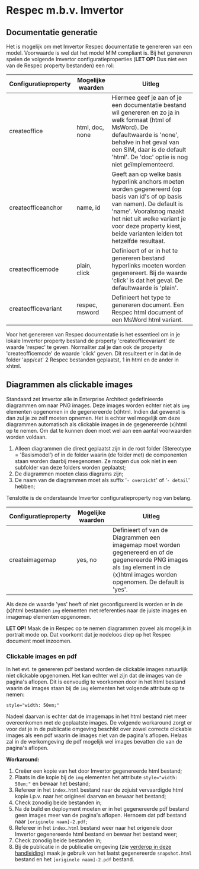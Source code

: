# Respec m.b.v. Imvertor

## Documentatie generatie

Het is mogelijk om met Imvertor Respec documentatie te genereren van een model. Voorwaarde is wel dat het model MIM compliant is. Bij het genereren spelen de volgende Imvertor configuratieproperties (<b>LET OP!</b> Dus niet een van de Respec property bestanden) een rol:

| Configuratieproperty | Mogelijke waarden | Uitleg |
| --- | --- | -- |
| createoffice | html, doc, none | Hiermee geef je aan of je een documentatie bestand wil genereren en zo ja in welk formaat (html of MsWord). De defaultwaarde is 'none', behalve in het geval van een SIM, daar is de default 'html'. De 'doc' optie is nog niet geïmplementeerd. |
| createofficeanchor | name, id | Geeft aan op welke basis hyperlink anchors moeten worden gegenereerd (op basis van id's of op basis van namen). De default is 'name'. Vooralsnog maakt het  niet uit welke variant je voor deze property kiest, beide varianten leiden tot hetzelfde resultaat. |
| createofficemode | plain, click | Definieert of er in het te genereren bestand hyperlinks moeten worden gegenereert. Bij de waarde 'click' is dat het geval. De defaultwaarde is 'plain'. |
| createofficevariant | respec, msword | Definieert het type te genereren document. Een Respec html document of een MsWord html variant. |

Voor het genereren van Respec documentatie is het essentieel om in je lokale Imvertor property bestand de property 'createofficevariant' de waarde 'respec' te geven. Normaliter zal je dan ook de property 'createofficemode' de waarde 'click' geven.
Dit resulteert er in dat in de folder 'app/cat' 2 Respec bestanden geplaatst, 1 in html en de ander in xhtml.

## Diagrammen als clickable images

Standaard zet Imvertor alle in Enterprise Architect gedefinieerde diagrammen om naar PNG images. Deze images worden echter niet als `img` elementen opgenomen in de gegenereerde (x)html. Indien dat gewenst is dan zul je ze zelf moeten opnemen. Het is echter wel mogelijk om deze diagrammen automatisch als clickable images in de gegenereerde (x)html op te nemen. Om dat te kunnen doen moet wel aan een aantal voorwaarden worden voldaan.

1. Alleen diagrammen die direct geplaatst zijn in de root folder (Stereotype = 'Basismodel') of in de folder waarin (de folder met) de componenten staan worden daarbij meegenomen. Ze mogen dus ook niet in een subfolder van deze folders worden geplaatst;
2. De diagrammen moeten class diagrams zijn;
3. De naam van de diagrammen moet als suffix '`- overzicht`' of '`- detail`' hebben;

Tenslotte is de onderstaande Imvertor configuratieproperty nog van belang.

| Configuratieproperty | Mogelijke waarden | Uitleg |
| --- | --- | -- |
| createimagemap | yes, no | Definieert of van de Diagrammen een imagemap moet worden gegenereerd en of de gegenereerde PNG images als `img` element in de (x)html images worden opgenomen. De default is 'yes'.|

Als deze de waarde 'yes' heeft of niet geconfigureerd is worden er in de (x)html bestanden `img` elementen met referenties naar de juiste images en imagemap elementen opgenomen.

**LET OP!** Maak de in Respec op te nemen diagrammen zoveel als mogelijk in portrait mode op. Dat voorkomt dat je nodeloos diep op het Respec document moet inzoomen.

### Clickable images en pdf

In het evt. te genereren pdf bestand worden de clickable images natuurlijk niet clickable opgenomen. Het kan echter wel zijn dat de images van de pagina's aflopen. Dit is eenvoudig te voorkomen door in het html bestand waarin de images staan bij de `img` elementen het volgende attribute op te nemen:

`style="width: 50em;"`

Nadeel daarvan is echter dat de imagemaps in het html bestand niet meer overeenkomen met de geplaatste images. De volgende workaround zorgt er voor dat je in de publicatie omgeving beschikt over zowel correcte clickable images als een pdf waarin de images niet van de pagina's aflopen. Helaas zal in de werkomgeving de pdf mogelijk wel images bevatten die van de pagina's aflopen.

**Workaround:**
1. Creëer een kopie van het door Imvertor gegenereerde html bestand;
2. Plaats in die kopie bij de `img` elementen het attribute `style="width: 50em;"` en bewaar het bestand;
3. Refereer in het `index.html` bestand naar de zojuist vervaardigde html kopie i.p.v. naar het origineel daarvan en bewaar het bestand;
4. Check zonodig beide bestanden in;
5. Na de build en deployment moeten er in het gegenereerde pdf bestand geen images meer van de pagina's aflopen. Hernoem dat pdf bestand naar `[originele naam]-2.pdf`;
6. Refereer in het `index.html` bestand weer naar het origenele door Imvertor gegenereerde html bestand en bewaar het bestand weer;
7. Check zonodig beide bestanden in;
6. Bij de publicatie in de publicatie omgeving (zie [verderop in deze handleiding](./#publ)) maak je gebruik van het laatst gegenereerde `snapshot.html` bestand en het `[originele naam]-2.pdf` bestand.
